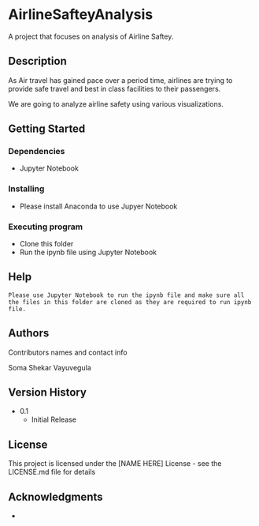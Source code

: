 # AirlineSafteyAnalysis

A project that focuses on analysis of Airline Saftey.

## Description

   As Air travel has gained pace over a period time, airlines are trying to provide safe travel and best in class facilities to their passengers.

   We are going to analyze airline safety using various visualizations.

## Getting Started

### Dependencies

* Jupyter Notebook

### Installing

* Please install Anaconda to use Jupyer Notebook

### Executing program

* Clone this folder
* Run the ipynb file using Jupyter Notebook

## Help

```
Please use Jupyter Notebook to run the ipynb file and make sure all the files in this folder are cloned as they are required to run ipynb file.
```

## Authors

Contributors names and contact info

Soma Shekar Vayuvegula

## Version History

* 0.1
    * Initial Release

## License

This project is licensed under the [NAME HERE] License - see the LICENSE.md file for details

## Acknowledgments

* 


